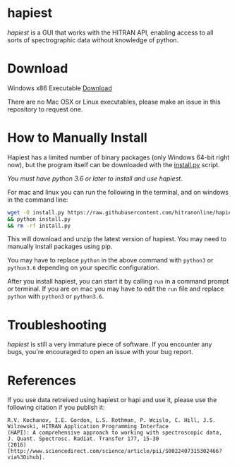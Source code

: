 # hapiest
*hapiest* is a GUI that works with the HITRAN API, enabling access
to all sorts of spectrographic data without knowledge of python.

# Download
Windows x86 Executable [Download](https://github.com/hitranonline/hapiest/releases/tag/v0.1-alpha)

There are no Mac OSX or Linux executables, please make an issue in this repository to request one.

# How to Manually Install
Hapiest has a limited number of binary packages (only Windows 64-bit right now), but the program itself can be downloaded
with the [install.py](https://github.com/hitranonline/hapiest/blob/master/install.py) script.

*You must have python 3.6 or later to install and use hapiest*.

For mac and linux you can run the following in the terminal, and on windows in the command line:
```bash
wget -O install.py https://raw.githubusercontent.com/hitranonline/hapiest/master/install.py 
&& python install.py 
&& rm -rf install.py
```

This will download and unzip the latest version of hapiest. You may need to manually install packages using pip.

You may have to replace `python` in the above command with `python3` or `python3.6` depending on your specific
configuration.

After you install hapiest, you can start it by calling `run` in a command prompt or terminal. If you are on mac you may
have to edit the `run` file and replace `python` with `python3` or `python3.6`.

# Troubleshooting
*hapiest* is still a very immature piece of software. If you encounter any bugs, you're encouraged to open an issue with
your bug report.

# References
If you use data retreived using hapiest or hapi and use it, please use the following citation if you publish it:

```
R.V. Kochanov, I.E. Gordon, L.S. Rothman, P. Wcislo, C. Hill, J.S. Wilzewski, HITRAN Application Programming Interface
(HAPI): A comprehensive approach to working with spectroscopic data, J. Quant. Spectrosc. Radiat. Transfer 177, 15-30
(2016) [http://www.sciencedirect.com/science/article/pii/S0022407315302466?via%3Dihub].
```
